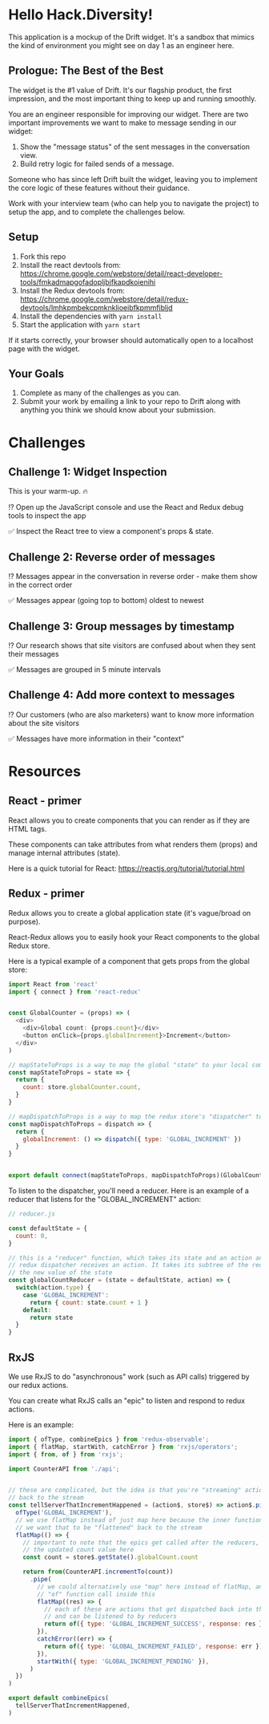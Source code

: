 # Hello Hack.Diversity!

This application is a mockup of the Drift widget. It's a sandbox that mimics the kind of environment you might see on day 1 as an engineer here.


## Prologue: The Best of the Best

The widget is the #1 value of Drift. It's our flagship product, the first impression, and the most important thing to keep up and running smoothly.

You are an engineer responsible for improving our widget. There are two important improvements we want to make to message sending in our widget:

1. Show the "message status" of the sent messages in the conversation view.
2. Build retry logic for failed sends of a message.

Someone who has since left Drift built the widget, leaving you to implement the core logic of these features without their guidance.

Work with your interview team (who can help you to navigate the project) to setup the app, and to complete the challenges below.

## Setup

1. Fork this repo
2. Install the react devtools from: https://chrome.google.com/webstore/detail/react-developer-tools/fmkadmapgofadopljbjfkapdkoienihi
3. Install the Redux devtools from: https://chrome.google.com/webstore/detail/redux-devtools/lmhkpmbekcpmknklioeibfkpmmfibljd
3. Install the dependencies with `yarn install`
4. Start the application with `yarn start`

If it starts correctly, your browser should automatically open to a localhost page with the widget.

## Your Goals

1. Complete as many of the challenges as you can. 
2. Submit your work by emailing a link to your repo to Drift along with anything you think we should know about your submission.

# Challenges

## Challenge 1: Widget Inspection

This is your warm-up. 🔥

⁉️️ Open up the JavaScript console and use the React and Redux debug tools to inspect the app

✅ Inspect the React tree to view a component's props & state.

## Challenge 2: Reverse order of messages

⁉️️ Messages appear in the conversation in reverse order - make them show in the correct order

✅ Messages appear (going top to bottom) oldest to newest

## Challenge 3: Group messages by timestamp

⁉️️ Our research shows that site visitors are confused about when they sent their messages

✅ Messages are grouped in 5 minute intervals

## Challenge 4: Add more context to messages

⁉️️ Our customers (who are also marketers) want to know more information about the site visitors

✅ Messages have more information in their "context"


# Resources

## React - primer

React allows you to create components that you can render as if they are HTML tags.

These components can take attributes from what renders them (props) and manage internal attributes (state).

Here is a quick tutorial for React: https://reactjs.org/tutorial/tutorial.html


## Redux - primer

Redux allows you to create a global application state (it's vague/broad on purpose).

React-Redux allows you to easily hook your React components to the global Redux store.

Here is a typical example of a component that gets props from the global store:


```javascript
import React from 'react'
import { connect } from 'react-redux'


const GlobalCounter = (props) => (
  <div>
    <div>Global count: {props.count}</div>
    <button onClick={props.globalIncrement}>Increment</button>
  </div>
)

// mapStateToProps is a way to map the global "state" to your local component's "props"
const mapStateToProps = state => {
  return {
    count: store.globalCounter.count,
  }
}

// mapDispatchToProps is a way to map the redux store's "dispatcher" to your local component's "props"
const mapDispatchToProps = dispatch => {
  return {
    globalIncrement: () => dispatch({ type: 'GLOBAL_INCREMENT' })
  }
}


export default connect(mapStateToProps, mapDispatchToProps)(GlobalCounter)
```

To listen to the dispatcher, you'll need a reducer. Here is an example of a reducer that listens for the "GLOBAL_INCREMENT" action:

```javascript
// reducer.js

const defaultState = {
  count: 0,
}

// this is a "reducer" function, which takes its state and an action and is run every time the
// redux dispatcher receives an action. It takes its subtree of the redux state and must return
// the new value of the state
const globalCountReducer = (state = defaultState, action) => {
  switch(action.type) {
    case 'GLOBAL_INCREMENT':
      return { count: state.count + 1 }
    default:
      return state
  }
}
```

## RxJS

We use RxJS to do "asynchronous" work (such as API calls) triggered by our redux actions.

You can create what RxJS calls an "epic" to listen and respond to redux actions.

Here is an example:

```javascript
import { ofType, combineEpics } from 'redux-observable';
import { flatMap, startWith, catchError } from 'rxjs/operators';
import { from, of } from 'rxjs';

import CounterAPI from './api';


// these are complicated, but the idea is that you're "streaming" actions and you need to return actions
// back to the stream
const tellServerThatIncrementHappened = (action$, store$) => action$.pipe(
  ofType('GLOBAL_INCREMENT'),
  // we use flatMap instead of just map here because the inner function returns an Observable, and
  // we want that to be "flattened" back to the stream
  flatMap(() => {
    // important to note that the epics get called after the reducers, so we have
    // the updated count value here
    const count = store$.getState().globalCount.count

    return from(CounterAPI.incrementTo(count))
      .pipe(
        // we could alternatively use "map" here instead of flatMap, and remove the
        // "of" function call inside this
        flatMap((res) => {
          // each of these are actions that get dispatched back into the redux store
          // and can be listened to by reducers
          return of({ type: 'GLOBAL_INCREMENT_SUCCESS', response: res })
        }),
        catchError((err) => {
          return of({ type: 'GLOBAL_INCREMENT_FAILED', response: err })
        }),
        startWith({ type: 'GLOBAL_INCREMENT_PENDING' }),
      )
  })
)

export default combineEpics(
  tellServerThatIncrementHappened,
)
```
